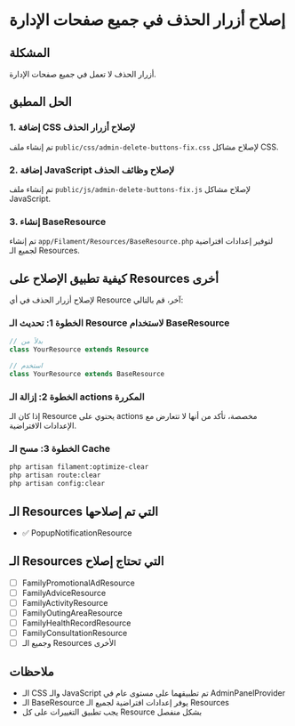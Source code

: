 # إصلاح أزرار الحذف في جميع صفحات الإدارة

## المشكلة
أزرار الحذف لا تعمل في جميع صفحات الإدارة.

## الحل المطبق

### 1. إضافة CSS لإصلاح أزرار الحذف
تم إنشاء ملف `public/css/admin-delete-buttons-fix.css` لإصلاح مشاكل CSS.

### 2. إضافة JavaScript لإصلاح وظائف الحذف
تم إنشاء ملف `public/js/admin-delete-buttons-fix.js` لإصلاح مشاكل JavaScript.

### 3. إنشاء BaseResource
تم إنشاء `app/Filament/Resources/BaseResource.php` لتوفير إعدادات افتراضية لجميع الـ Resources.

## كيفية تطبيق الإصلاح على Resources أخرى

لإصلاح أزرار الحذف في أي Resource آخر، قم بالتالي:

### الخطوة 1: تحديث الـ Resource لاستخدام BaseResource
```php
// بدلاً من
class YourResource extends Resource

// استخدم
class YourResource extends BaseResource
```

### الخطوة 2: إزالة الـ actions المكررة
إذا كان الـ Resource يحتوي على actions مخصصة، تأكد من أنها لا تتعارض مع الإعدادات الافتراضية.

### الخطوة 3: مسح الـ Cache
```bash
php artisan filament:optimize-clear
php artisan route:clear
php artisan config:clear
```

## الـ Resources التي تم إصلاحها
- ✅ PopupNotificationResource

## الـ Resources التي تحتاج إصلاح
- [ ] FamilyPromotionalAdResource
- [ ] FamilyAdviceResource
- [ ] FamilyActivityResource
- [ ] FamilyOutingAreaResource
- [ ] FamilyHealthRecordResource
- [ ] FamilyConsultationResource
- [ ] وجميع الـ Resources الأخرى

## ملاحظات
- الـ CSS والـ JavaScript تم تطبيقهما على مستوى عام في AdminPanelProvider
- الـ BaseResource يوفر إعدادات افتراضية لجميع الـ Resources
- يجب تطبيق التغييرات على كل Resource بشكل منفصل
